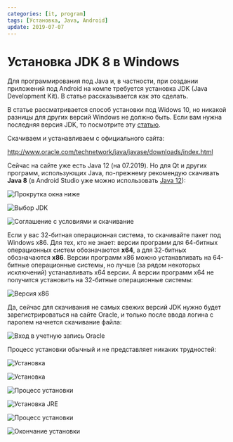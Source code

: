 ```yaml
---
categories: [it, program]
tags: [Установка, Java, Android]
update: 2019-07-07
---
```


# Установка JDK 8 в Windows

Для программирования под Java и, в частности, при создании приложений под Android на компе требуется установка JDK (Java Development Kit). В статье рассказывается как это сделать.

В статье рассматривается способ установки под Widows 10, но никакой разницы для других версий Windows не должно быть. Если вам нужна последняя версия JDK, то посмотрите эту [статью](/blog/2019/install-jdk-on-windows/).

Скачиваем и устанавливаем с официального сайта:

<http://www.oracle.com/technetwork/java/javase/downloads/index.html>

Сейчас на сайте уже есть Java 12 (на 07.2019). Но для Qt и других программ, использующих Java, по-прежнему рекомендую скачивать **Java 8** (в Android Studio уже можно использовать [Java 12](/blog/2019/install-jdk-on-windows/)):

![Прокрутка окна ниже](img/download_01.png)

![Выбор JDK](img/download_02.png)

![Соглашение с условиями и скачивание](img/download_03.png)

Если у вас 32-битная операционная система, то скачивайте пакет под Windows x86. Для тех, кто не знает: версии программ для 64-битных операционных систем обозначаются **x64**, а для 32-битных обозначаются **x86**. Версии программ x86 можно устанавливать на 64-битные операционные системы, но лучше (за рядом некоторых исключений) устанавливать x64 версии. А версии программ x64 не получится установить на 32-битные операционные системы:

![Версия x86](img/download_04.png)

Да, сейчас для скачивания не самых свежих версий JDK нужно будет зарегистрироваться на сайте Oracle, и только после ввода логина с паролем начнется скачивание файла:

![Вход в учетную запись Oracle](img/download_05.png)

Процесс установки обычный и не представляет никаких трудностей:

![Установка](img/install_01.png)

![Установка](img/install_02.png)

![Процесс установки](img/install_03.png)

![Установка JRE](img/install_04.png)

![Процесс установки](img/install_05.png)

![Окончание установки](img/install_06.png)
